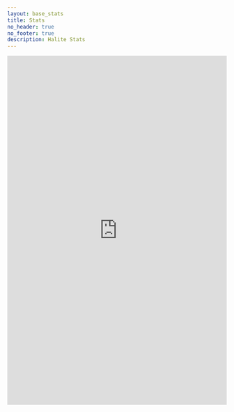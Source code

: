 ```yaml
---
layout: base_stats
title: Stats
no_header: true
no_footer: true
description: Halite Stats
---
```

<iframe
    src="http://35.190.152.6:3000/embed/dashboard/eyJ0eXAiOiJKV1QiLCJhbGciOiJIUzI1NiJ9.eyJyZXNvdXJjZSI6eyJkYXNoYm9hcmQiOjV9LCJwYXJhbXMiOnt9fQ.918Fem6SUaB7vFGrQD1qRgow3JH_EKNrKNnpiYdUaCw#theme=night&bordered=false&titled=true"
    frameborder="0"
    width="100%" 
    height="800" 
    allowtransparency>
</iframe>
